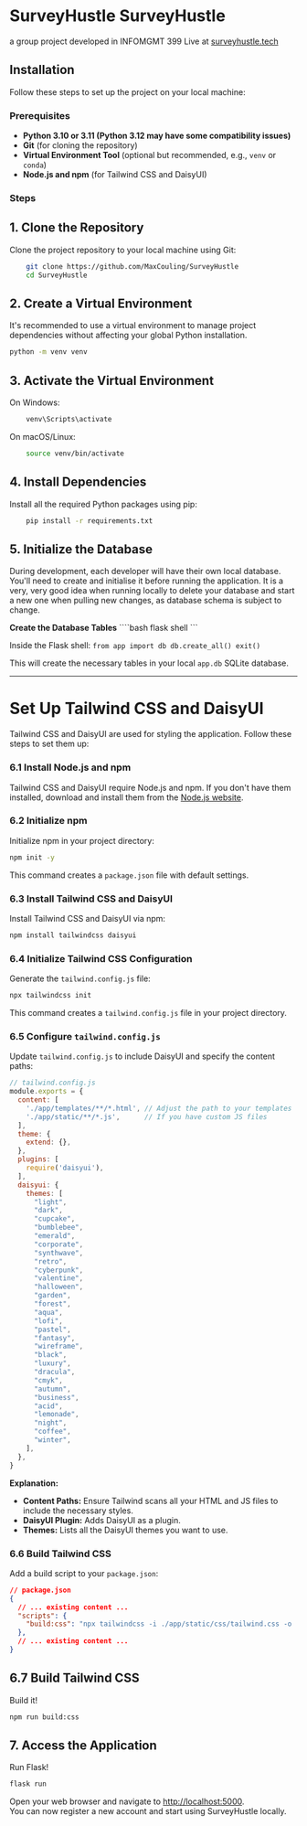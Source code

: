 # SurveyHustle SurveyHustle
a group project developed in INFOMGMT 399
Live at [surveyhustle.tech](https://surveyhustle.tech)

Installation
------------

Follow these steps to set up the project on your local machine:

### Prerequisites

*   **Python 3.10 or 3.11 (Python 3.12 may have some compatibility issues)**
*   **Git** (for cloning the repository)
*   **Virtual Environment Tool** (optional but recommended, e.g., `venv` or `conda`)
*   **Node.js and npm** (for Tailwind CSS and DaisyUI)

### Steps

## 1.  **Clone the Repository**
    
Clone the project repository to your local machine using Git:
```bash    
    git clone https://github.com/MaxCouling/SurveyHustle
    cd SurveyHustle
```
        
    
## 2.  **Create a Virtual Environment**
    
It's recommended to use a virtual environment to manage project dependencies without affecting your global Python installation.
```bash    
python -m venv venv
```        
    
## 3.  **Activate the Virtual Environment**
    
On Windows:
```bash    
    venv\Scripts\activate
```        
    
On macOS/Linux:
```bash    
    source venv/bin/activate
```        
    
## 4.  **Install Dependencies**
    
Install all the required Python packages using pip:
```bash    
    pip install -r requirements.txt
```        
    
## 5.  **Initialize the Database**
    
During development, each developer will have their own local database. You'll need to create and initialise it before running the application. It is a very, very good idea when running locally to delete your database and start a new one when pulling new changes, as database schema is subject to change.
    
**Create the Database Tables**
    ````bash
    flask shell
    ```    
    
Inside the Flask shell:
    ```
        from app import db
        db.create_all()
        exit()
    ```    
    
This will create the necessary tables in your local `app.db` SQLite database.

---

# Set Up Tailwind CSS and DaisyUI

Tailwind CSS and DaisyUI are used for styling the application. Follow these steps to set them up:

### 6.1 Install Node.js and npm

Tailwind CSS and DaisyUI require Node.js and npm. If you don't have them installed, download and install them from the [Node.js website](https://nodejs.org/).

### 6.2 Initialize npm

Initialize npm in your project directory:

```bash
npm init -y
```

This command creates a `package.json` file with default settings.

### 6.3 Install Tailwind CSS and DaisyUI

Install Tailwind CSS and DaisyUI via npm:

```bash
npm install tailwindcss daisyui
```

### 6.4 Initialize Tailwind CSS Configuration

Generate the `tailwind.config.js` file:

```bash
npx tailwindcss init
```

This command creates a `tailwind.config.js` file in your project directory.

### 6.5 Configure `tailwind.config.js`

Update `tailwind.config.js` to include DaisyUI and specify the content paths:

```javascript
// tailwind.config.js
module.exports = {
  content: [
    './app/templates/**/*.html', // Adjust the path to your templates
    './app/static/**/*.js',      // If you have custom JS files
  ],
  theme: {
    extend: {},
  },
  plugins: [
    require('daisyui'),
  ],
  daisyui: {
    themes: [
      "light",
      "dark",
      "cupcake",
      "bumblebee",
      "emerald",
      "corporate",
      "synthwave",
      "retro",
      "cyberpunk",
      "valentine",
      "halloween",
      "garden",
      "forest",
      "aqua",
      "lofi",
      "pastel",
      "fantasy",
      "wireframe",
      "black",
      "luxury",
      "dracula",
      "cmyk",
      "autumn",
      "business",
      "acid",
      "lemonade",
      "night",
      "coffee",
      "winter",
    ],
  },
}
```

**Explanation:**

- **Content Paths:** Ensure Tailwind scans all your HTML and JS files to include the necessary styles.
- **DaisyUI Plugin:** Adds DaisyUI as a plugin.
- **Themes:** Lists all the DaisyUI themes you want to use.


### 6.6 Build Tailwind CSS

Add a build script to your `package.json`:

```json
// package.json
{
  // ... existing content ...
  "scripts": {
    "build:css": "npx tailwindcss -i ./app/static/css/tailwind.css -o ./app/static/css/output.css --watch"
  },
  // ... existing content ...
}
```
## 6.7 Build Tailwind CSS

Build it!

```bash
npm run build:css
```

## 7.  **Access the Application**
    
Run Flask!

```bash
flask run
```


Open your web browser and navigate to [http://localhost:5000](http://localhost:5000).  
You can now register a new account and start using SurveyHustle locally.

